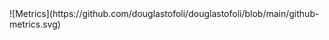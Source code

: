 <head align="center">![Metrics](https://github.com/douglastofoli/douglastofoli/blob/main/github-metrics.svg)</head>
